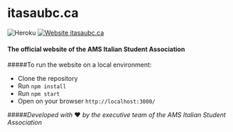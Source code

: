 # itasaubc.ca

![Heroku](http://heroku-badge.herokuapp.com/?app=itasa-website&style=flat&svg=1) [![Website itasaubc.ca](https://img.shields.io/website?style=flat-square&url=http%3A%2F%2Fwww.itasaubc.ca%2F)](http://itasaubc.ca/)

#### The official website of the AMS Italian Student Association

#####To run the website on a local environment:

- Clone the repository
- Run `npm install`
- Run `npm start`
- Open on your browser `http://localhost:3000/`

#####_Developed with_ ❤️ _by the executive team of the AMS Italian Student Association_
